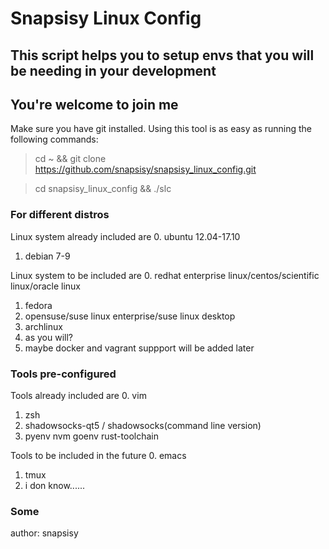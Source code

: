 # Snapsisy Linux Config
## This script helps you to setup envs that you will be needing in your development
## You're welcome to join me

Make sure you have git installed. Using this tool is as easy as running the following commands:
> cd ~ && git clone https://github.com/snapsisy/snapsisy_linux_config.git

> cd snapsisy_linux_config && ./slc

### For different distros
Linux system already included are
0. ubuntu 12.04-17.10
1. debian 7-9

Linux system to be included are
0. redhat enterprise linux/centos/scientific linux/oracle linux
1. fedora
1. opensuse/suse linux enterprise/suse linux desktop
2. archlinux
3. as you will?
4. maybe docker and vagrant suppport will be added later

### Tools pre-configured
Tools already included are
0. vim
1. zsh
2. shadowsocks-qt5 / shadowsocks(command line version)
3. pyenv nvm goenv rust-toolchain

Tools to be included in the future
0. emacs
1. tmux
2. i don know......

### Some
author: snapsisy
